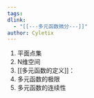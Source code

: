 ```yaml
---
tags: 
dlink:
  - "[[---多元函数微分---]]"
author: Cyletix
---
```

1. 平面点集
2. N维空间
3. [[多元函数的定义]]：
4. 多元函数的极限
5. 多元函数的连续性

